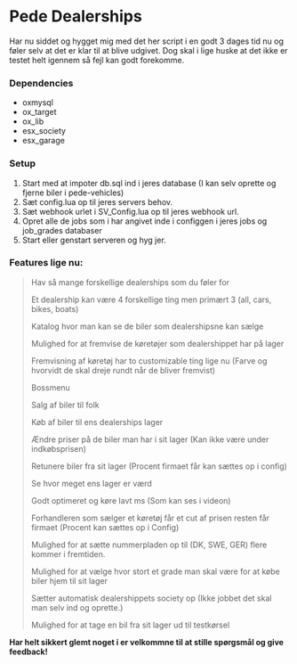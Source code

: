 # Pede Dealerships
Har nu siddet og hygget mig med det her script i en godt 3 dages tid nu og føler
selv at det er klar til at blive udgivet. Dog skal i lige huske at det ikke er testet
helt igennem så fejl kan godt forekomme.

### Dependencies
- oxmysql
- ox_target
- ox_lib
- esx_society
- esx_garage

### Setup
1. Start med at impoter db.sql ind i jeres database (I kan selv oprette og fjerne biler i pede-vehicles)
2. Sæt config.lua op til jeres servers behov.
3. Sæt webhook urlet i SV_Config.lua op til jeres webhook url.
4. Opret alle de jobs som i har angivet inde i configgen i jeres jobs og job_grades databaser
5. Start eller genstart serveren og hyg jer.

### Features lige nu:
> <p>Hav så mange forskellige dealerships som du føler for</p>
> <p>Et dealership kan være 4 forskellige ting men primært 3 (all, cars, bikes, boats)</p>
> <p>Katalog hvor man kan se de biler som dealershipsne kan sælge</p>
> <p>Mulighed for at fremvise de køretøjer som dealershippet har på lager</p>
> <p>Fremvisning af køretøj har to customizable ting lige nu (Farve og hvorvidt de skal dreje rundt når de bliver fremvist)</p>
> <p>Bossmenu</p>
> <p>Salg af biler til folk</p>
> <p>Køb af biler til ens dealerships lager</p>
> <p>Ændre priser på de biler man har i sit lager (Kan ikke være under indkøbsprisen)</p>
> <p>Retunere biler fra sit lager (Procent firmaet får kan sættes op i config)</p>
> <p>Se hvor meget ens lager er værd</p>
> <p>Godt optimeret og køre lavt ms (Som kan ses i videon)</p>
> <p>Forhandleren som sælger et køretøj får et cut af prisen resten får firmaet (Procent kan sættes op i Config)</p>
> <p>Mulighed for at sætte nummerpladen op til (DK, SWE, GER) flere kommer i fremtiden.</p>
> <p>Mulighed for at vælge hvor stort et grade man skal være for at købe biler hjem til sit lager</p>
> <p>Sætter automatisk dealershippets society op (Ikke jobbet det skal man selv ind og oprette.)</p>
> <p>Mulighed for at tage en bil fra sit lager ud til testkørsel</p>
**Har helt sikkert glemt noget i er velkommne til at stille spørgsmål og give feedback!**


